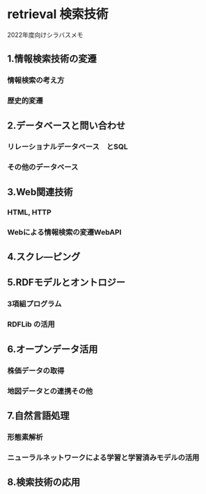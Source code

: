 # retrieval 検索技術
2022年度向けシラバスメモ
## 1.情報検索技術の変遷
###   情報検索の考え方
###   歴史的変遷
## 2.データベースと問い合わせ
###   リレーショナルデータベース　とSQL
###   その他のデータベース
## 3.Web関連技術
###   HTML, HTTP
###   Webによる情報検索の変遷WebAPI 
## 4.スクレ―ピング
## 5.RDFモデルとオントロジー
###   3項組プログラム
###   RDFLib の活用
## 6.オープンデータ活用
###   株価データの取得
###   地図データとの連携その他
## 7.自然言語処理
###   形態素解析
###   ニューラルネットワークによる学習と学習済みモデルの活用
## 8.検索技術の応用
